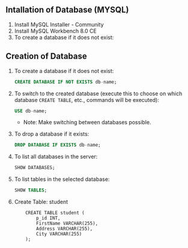 ## Intallation of Database (MYSQL)
1. Install MySQL Installer - Community
1. Install MySQL Workbench 8.0 CE
1. To create a database if it does not exist:

## Creation of Database

1. To create a database if it does not exist:

   ```sql
   CREATE DATABASE IF NOT EXISTS db-name;
   ```

2. To switch to the created database (execute this to choose on which database `CREATE TABLE`, etc., commands will be executed):

   ```sql
   USE db-name;
   ```

   - Note: Make switching between databases possible.

3. To drop a database if it exists:

   ```sql
   DROP DATABASE IF EXISTS db-name;
   ```

4. To list all databases in the server:

   ```sql
   SHOW DATABASES;
   ```

5. To list tables in the selected database:
   ```sql
   SHOW TABLES;
   ```
6. Create Table: student

    ```
        CREATE TABLE student (
            p_id INT,
            FirstName VARCHAR(255),
            Address VARCHAR(255),
            City VARCHAR(255)
        );
    ```
